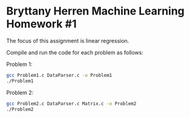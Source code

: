 # Bryttany Herren Machine Learning Homework #1

The focus of this assignment is linear regression.

Compile and run the code for each problem as follows:

Problem 1:
```bash
gcc Problem1.c DataParser.c -o Problem1
./Problem1
```

Problem 2:
```bash
gcc Problem2.c DataParser.c Matrix.c -o Problem2
./Problem2
```
